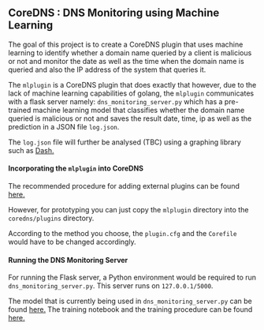## CoreDNS : DNS Monitoring using Machine Learning

The goal of this project is to create a CoreDNS plugin that uses machine learning to identify whether a domain name 
queried by a client is malicious or not and monitor the date as well as the time when the domain name is queried and also the IP
address of the system that queries it. 

The `mlplugin` is a CoreDNS plugin that does exactly that however, due to the lack of machine learning capabilities of golang, 
the `mlplugin` communicates with a flask server namely: `dns_monitoring_server.py` which has a pre-trained machine learning
model that classifies whether the domain name queried is malicious or not and saves the result date, time, ip as well as
the prediction in a JSON file `log.json`.

The `log.json` file will further be analysed (TBC) using a graphing library such as [Dash.](https://plotly.com/dash/)

#### Incorporating the `mlplugin` into CoreDNS

The recommended procedure for adding external plugins can be found [here.](https://github.com/coredns/example)

However, for prototyping you can just copy the `mlplugin` directory into the `coredns/plugins` directory. 

According to the method you choose, the `plugin.cfg` and the `Corefile` would have to be changed accordingly.

#### Running the DNS Monitoring Server

For running the Flask server, a Python environment would be required to run `dns_monitoring_server.py`. This server 
runs on `127.0.0.1/5000`. 

The model that is currently being used in `dns_monitoring_server.py` can be found 
[here.](https://github.com/Chanakya-Ekbote/dns_alert_model/tree/master/saved_models) The training notebook and the 
training procedure can be found [here.](https://github.com/Chanakya-Ekbote/dns_alert_model)